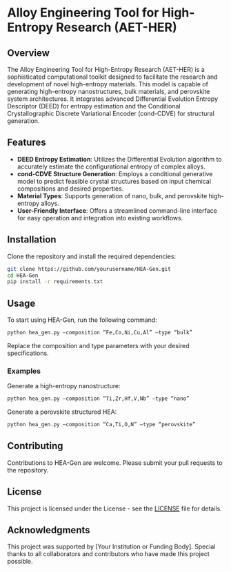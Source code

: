 # Alloy Engineering Tool for High-Entropy Research (AET-HER)

## Overview
The Alloy Engineering Tool for High-Entropy Research (AET-HER) is a sophisticated computational toolkit designed to facilitate the research and development of novel high-entropy materials. This model is capable of generating high-entropy nanostructures, bulk materials, and perovskite system architectures. It integrates advanced Differential Evolution Entropy Descriptor (DEED) for entropy estimation and the Conditional Crystallographic Discrete Variational Encoder (cond-CDVE) for structural generation.

## Features
- **DEED Entropy Estimation**: Utilizes the Differential Evolution algorithm to accurately estimate the configurational entropy of complex alloys.
- **cond-CDVE Structure Generation**: Employs a conditional generative model to predict feasible crystal structures based on input chemical compositions and desired properties.
- **Material Types**: Supports generation of nano, bulk, and perovskite high-entropy alloys.
- **User-Friendly Interface**: Offers a streamlined command-line interface for easy operation and integration into existing workflows.

## Installation
Clone the repository and install the required dependencies:
```bash
git clone https://github.com/yourusername/HEA-Gen.git
cd HEA-Gen
pip install -r requirements.txt
```
## Usage
To start using HEA-Gen, run the following command:
```bash
python hea_gen.py –composition “Fe,Co,Ni,Cu,Al” –type “bulk”
```
Replace the composition and type parameters with your desired specifications.

### Examples
Generate a high-entropy nanostructure:
```bash
python hea_gen.py –composition “Ti,Zr,Hf,V,Nb” –type “nano”
```
Generate a perovskite structured HEA:
```bash
python hea_gen.py –composition “Ca,Ti,O,N” –type “perovskite”
```
## Contributing
Contributions to HEA-Gen are welcome. Please submit your pull requests to the repository.

## License
This project is licensed under the  License - see the [LICENSE](LICENSE) file for details.

## Acknowledgments
This project was supported by [Your Institution or Funding Body]. Special thanks to all collaborators and contributors who have made this project possible.
